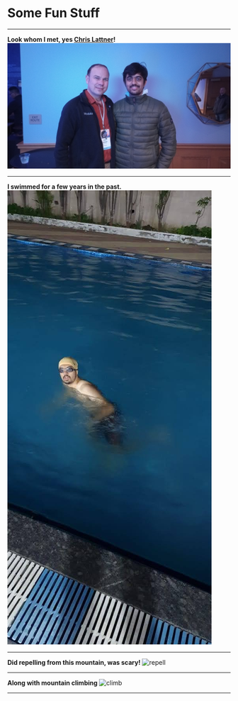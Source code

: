 # Some Fun Stuff 
---

**Look whom I met, yes [Chris Lattner](https://nondot.org/~sabre/)!**
![chris_sameeran](/chris_sameeran.jpg)

---

**I swimmed for a few years in the past.**
![swim](/swim2.jpg)

---

**Did repelling from this mountain, was scary!**
![repell](/zipline.jfif)

---
**Along with mountain climbing**
![climb](/mountain_climb.jfif)

---